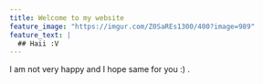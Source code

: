 ```yaml
---
title: Welcome to my website
feature_image: "https://imgur.com/Z0SaREs1300/400?image=989"
feature_text: |
  ## Haii :V
---
```


I am not very happy and I hope same for you :) .
